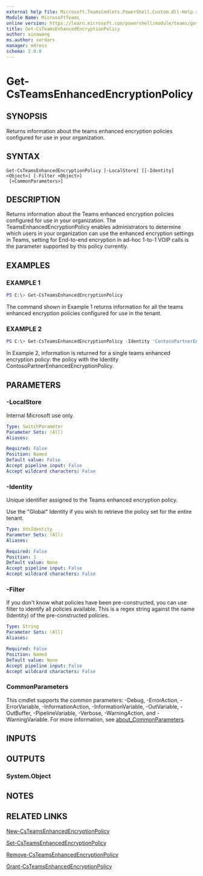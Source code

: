 ```yaml
---
external help file: Microsoft.TeamsCmdlets.PowerShell.Custom.dll-Help.xml
Module Name: MicrosoftTeams
online version: https://learn.microsoft.com/powershell/module/teams/get-csteamsenhancedencryptionpolicy
title: Get-CsTeamsEnhancedEncryptionPolicy
author: xinawang
ms.author: serdars
manager: mdress
schema: 2.0.0
---
```


# Get-CsTeamsEnhancedEncryptionPolicy

## SYNOPSIS
Returns information about the teams enhanced encryption policies configured for use in your organization.
## SYNTAX

```
Get-CsTeamsEnhancedEncryptionPolicy [-LocalStore] [[-Identity] <Object>] [-Filter <Object>]
 [<CommonParameters>]
```

## DESCRIPTION
Returns information about the Teams enhanced encryption policies configured for use in your organization.
The TeamsEnhancedEncryptionPolicy enables administrators to determine which users in your organization can use the enhanced encryption settings in Teams, setting for End-to-end encryption in ad-hoc 1-to-1 VOIP calls is the parameter supported by this policy currently.

## EXAMPLES

### EXAMPLE 1
```PowerShell
PS C:\> Get-CsTeamsEnhancedEncryptionPolicy
```

The command shown in Example 1 returns information for all the teams enhanced encryption policies configured for use in the tenant.

### EXAMPLE 2
```PowerShell
PS C:\> Get-CsTeamsEnhancedEncryptionPolicy -Identity 'ContosoPartnerEnhancedEncryptionPolicy'
```

In Example 2, information is returned for a single teams enhanced encryption policy: the policy with the Identity ContosoPartnerEnhancedEncryptionPolicy.

## PARAMETERS

### -LocalStore
Internal Microsoft use only.

```yaml
Type: SwitchParameter
Parameter Sets: (All)
Aliases:

Required: False
Position: Named
Default value: False
Accept pipeline input: False
Accept wildcard characters: False
```

### -Identity
Unique identifier assigned to the Teams enhanced encryption policy.

Use the "Global" Identity if you wish to retrieve the policy set for the entire tenant.

```yaml
Type: XdsIdentity
Parameter Sets: (All)
Aliases:

Required: False
Position: 1
Default value: None
Accept pipeline input: False
Accept wildcard characters: False
```

### -Filter
If you don't know what policies have been pre-constructed, you can use filter to identify all policies available. This is a regex string against the name (Identity) of the pre-constructed policies.

```yaml
Type: String
Parameter Sets: (All)
Aliases:

Required: False
Position: Named
Default value: None
Accept pipeline input: False
Accept wildcard characters: False
```

### CommonParameters
This cmdlet supports the common parameters: -Debug, -ErrorAction, -ErrorVariable, -InformationAction, -InformationVariable, -OutVariable, -OutBuffer, -PipelineVariable, -Verbose, -WarningAction, and -WarningVariable. For more information, see [about_CommonParameters](https://go.microsoft.com/fwlink/?LinkID=113216).

## INPUTS

## OUTPUTS

### System.Object

## NOTES

## RELATED LINKS

[New-CsTeamsEnhancedEncryptionPolicy](https://learn.microsoft.com/powershell/module/teams/new-csteamsenhancedencryptionpolicy)

[Set-CsTeamsEnhancedEncryptionPolicy](https://learn.microsoft.com/powershell/module/teams/set-csteamsenhancedencryptionpolicy)

[Remove-CsTeamsEnhancedEncryptionPolicy](https://learn.microsoft.com/powershell/module/teams/remove-csteamsenhancedencryptionpolicy)

[Grant-CsTeamsEnhancedEncryptionPolicy](https://learn.microsoft.com/powershell/module/teams/grant-csteamsenhancedencryptionpolicy)
